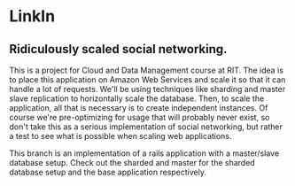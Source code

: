 # LinkIn
## Ridiculously scaled social networking.

This is a project for Cloud and Data Management course at RIT. The idea is to place this application on Amazon Web Services and scale it so that it can handle a lot of requests. We'll be using techniques like sharding and master slave replication to horizontally scale the database. Then, to scale the application, all that is necessary is to create independent instances. Of course we're pre-optimizing for usage that will probably never exist, so don't take this as a serious implementation of social networking, but rather a test to see what is possible when scaling web applications.

This branch is an implementation of a rails application with a master/slave database setup. Check out the sharded and master for the sharded database setup and the base application respectively.
